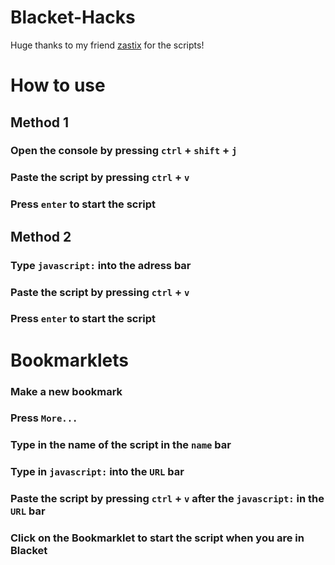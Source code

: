 # Blacket-Hacks
Huge thanks to my friend [zastix](https://github.com/ZasticBradyn) for the scripts!
# How to use
## Method 1
### Open the console by pressing `ctrl` + `shift` + `j`
### Paste the script by pressing `ctrl` + `v`
### Press `enter` to start the script
## Method 2
### Type `javascript:` into the adress bar
### Paste the script by pressing `ctrl` + `v`
### Press `enter` to start the script
# Bookmarklets
### Make a new bookmark
### Press `More...`
### Type in the name of the script in the `name` bar
### Type in `javascript:` into the `URL` bar
### Paste the script by pressing `ctrl` + `v` after the `javascript:` in the `URL` bar
### Click on the Bookmarklet to start the script when you are in Blacket
